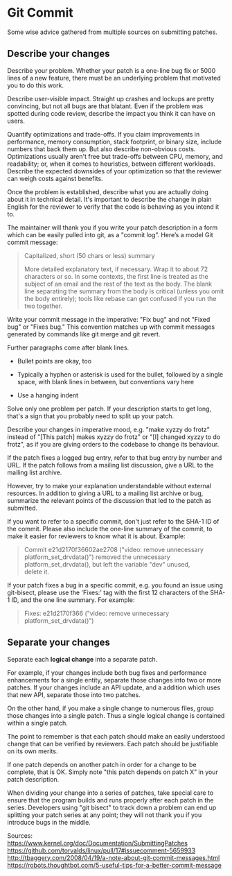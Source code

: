 # Git Commit

Some wise advice gathered from multiple sources on submitting patches.

## Describe your changes

Describe your problem.  Whether your patch is a one-line bug fix or 5000 lines of a new feature, there must be an underlying problem that motivated you to do this work.

Describe user-visible impact.  Straight up crashes and lockups are pretty convincing, but not all bugs are that blatant.  Even if the problem was spotted during code review, describe the impact you think it can have on users.

Quantify optimizations and trade-offs.  If you claim improvements in performance, memory consumption, stack footprint, or binary size, include numbers that back them up.  But also describe non-obvious costs.  Optimizations usually aren't free but trade-offs between CPU, memory, and readability; or, when it comes to heuristics, between different workloads.  Describe the expected downsides of your optimization so that the reviewer can weigh costs against benefits.

Once the problem is established, describe what you are actually doing about it in technical detail.  It's important to describe the change in plain English for the reviewer to verify that the code is behaving as you intend it to.

The maintainer will thank you if you write your patch description in a form which can be easily pulled into git, as a "commit log”. Here’s a model Git commit message:

> Capitalized, short (50 chars or less) summary
>
> More detailed explanatory text, if necessary. Wrap it to about 72  
> characters or so. In some contexts, the first line is treated as the  
> subject of an email and the rest of the text as the body. The blank  
> line separating the summary from the body is critical (unless you omit  
> the body entirely); tools like rebase can get confused if you run the  
> two together.

Write your commit message in the imperative: "Fix bug" and not "Fixed bug"
or "Fixes bug." This convention matches up with commit messages generated
by commands like git merge and git revert.

Further paragraphs come after blank lines.

- Bullet points are okay, too

- Typically a hyphen or asterisk is used for the bullet, followed by a
  single space, with blank lines in between, but conventions vary here

- Use a hanging indent

Solve only one problem per patch.  If your description starts to get long, that's a sign that you probably need to split up your patch.

Describe your changes in imperative mood, e.g. "make xyzzy do frotz” instead of "[This patch] makes xyzzy do frotz" or "[I] changed xyzzy to do frotz", as if you are giving orders to the codebase to change its behaviour.

If the patch fixes a logged bug entry, refer to that bug entry by number and URL.  If the patch follows from a mailing list discussion, give a URL to the mailing list archive.

However, try to make your explanation understandable without external resources.  In addition to giving a URL to a mailing list archive or bug, summarize the relevant points of the discussion that led to the patch as submitted.

If you want to refer to a specific commit, don't just refer to the SHA-1 ID of the commit. Please also include the one-line summary of the commit, to make it easier for reviewers to know what it is about. Example:

> Commit e21d2170f36602ae2708 ("video: remove unnecessary  
> platform_set_drvdata()") removed the unnecessary  
> platform_set_drvdata(), but left the variable "dev" unused,  
> delete it.

If your patch fixes a bug in a specific commit, e.g. you found an issue using git-bisect, please use the 'Fixes:' tag with the first 12 characters of the SHA-1 ID, and the one line summary.  For example:

> Fixes: e21d2170f366 ("video: remove unnecessary platform_set_drvdata()”)

## Separate your changes

Separate each **logical change** into a separate patch.

For example, if your changes include both bug fixes and performance enhancements for a single entity, separate those changes into two or more patches.  If your changes include an API update, and a addition which uses that new API, separate those into two patches.

On the other hand, if you make a single change to numerous files, group those changes into a single patch.  Thus a single logical change is contained within a single patch.

The point to remember is that each patch should make an easily understood change that can be verified by reviewers.  Each patch should be justifiable on its own merits.

If one patch depends on another patch in order for a change to be complete, that is OK.  Simply note "this patch depends on patch X” in your patch description.

When dividing your change into a series of patches, take special care to ensure that the program builds and runs properly after each patch in the series.  Developers using "git bisect" to track down a problem can end up splitting your patch series at any point; they will not thank you if you introduce bugs in the middle.

Sources:  
<https://www.kernel.org/doc/Documentation/SubmittingPatches>  
<https://github.com/torvalds/linux/pull/17#issuecomment-5659933>  
<http://tbaggery.com/2008/04/19/a-note-about-git-commit-messages.html>  
<https://robots.thoughtbot.com/5-useful-tips-for-a-better-commit-message>
